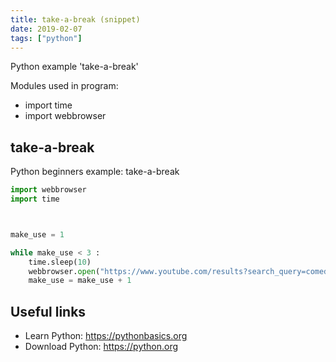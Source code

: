 ```yaml
---
title: take-a-break (snippet)
date: 2019-02-07
tags: ["python"]
---
```

Python example 'take-a-break'


Modules used in program: 
* import time
* import webbrowser

## take-a-break

Python beginners example: take-a-break

```python
import webbrowser
import time



make_use = 1

while make_use < 3 :
	time.sleep(10)
	webbrowser.open("https://www.youtube.com/results?search_query=comedy+pranks")
	make_use = make_use + 1


```

## Useful links

- Learn Python: https://pythonbasics.org
- Download Python: https://python.org
